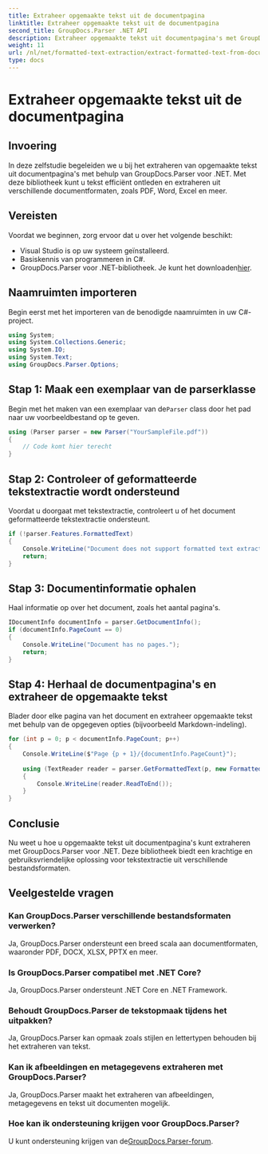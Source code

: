 ```yaml
---
title: Extraheer opgemaakte tekst uit de documentpagina
linktitle: Extraheer opgemaakte tekst uit de documentpagina
second_title: GroupDocs.Parser .NET API
description: Extraheer opgemaakte tekst uit documentpagina's met GroupDocs.Parser voor .NET. Efficiënte en betrouwbare oplossing voor tekstextractie.
weight: 11
url: /nl/net/formatted-text-extraction/extract-formatted-text-from-document-page/
type: docs
---
```

# Extraheer opgemaakte tekst uit de documentpagina

## Invoering
In deze zelfstudie begeleiden we u bij het extraheren van opgemaakte tekst uit documentpagina's met behulp van GroupDocs.Parser voor .NET. Met deze bibliotheek kunt u tekst efficiënt ontleden en extraheren uit verschillende documentformaten, zoals PDF, Word, Excel en meer.
## Vereisten
Voordat we beginnen, zorg ervoor dat u over het volgende beschikt:
- Visual Studio is op uw systeem geïnstalleerd.
- Basiskennis van programmeren in C#.
-  GroupDocs.Parser voor .NET-bibliotheek. Je kunt het downloaden[hier](https://releases.groupdocs.com/parser/net/).

## Naamruimten importeren
Begin eerst met het importeren van de benodigde naamruimten in uw C#-project.
```csharp
using System;
using System.Collections.Generic;
using System.IO;
using System.Text;
using GroupDocs.Parser.Options;
```
## Stap 1: Maak een exemplaar van de parserklasse
 Begin met het maken van een exemplaar van de`Parser` class door het pad naar uw voorbeeldbestand op te geven.
```csharp
using (Parser parser = new Parser("YourSampleFile.pdf"))
{
    // Code komt hier terecht
}
```
## Stap 2: Controleer of geformatteerde tekstextractie wordt ondersteund
Voordat u doorgaat met tekstextractie, controleert u of het document geformatteerde tekstextractie ondersteunt.
```csharp
if (!parser.Features.FormattedText)
{
    Console.WriteLine("Document does not support formatted text extraction.");
    return;
}
```
## Stap 3: Documentinformatie ophalen
Haal informatie op over het document, zoals het aantal pagina's.
```csharp
IDocumentInfo documentInfo = parser.GetDocumentInfo();
if (documentInfo.PageCount == 0)
{
    Console.WriteLine("Document has no pages.");
    return;
}
```
## Stap 4: Herhaal de documentpagina's en extraheer de opgemaakte tekst
Blader door elke pagina van het document en extraheer opgemaakte tekst met behulp van de opgegeven opties (bijvoorbeeld Markdown-indeling).
```csharp
for (int p = 0; p < documentInfo.PageCount; p++)
{
    Console.WriteLine($"Page {p + 1}/{documentInfo.PageCount}");
    
    using (TextReader reader = parser.GetFormattedText(p, new FormattedTextOptions(FormattedTextMode.Markdown)))
    {
        Console.WriteLine(reader.ReadToEnd());
    }
}
```

## Conclusie
Nu weet u hoe u opgemaakte tekst uit documentpagina's kunt extraheren met GroupDocs.Parser voor .NET. Deze bibliotheek biedt een krachtige en gebruiksvriendelijke oplossing voor tekstextractie uit verschillende bestandsformaten.

## Veelgestelde vragen
### Kan GroupDocs.Parser verschillende bestandsformaten verwerken?
Ja, GroupDocs.Parser ondersteunt een breed scala aan documentformaten, waaronder PDF, DOCX, XLSX, PPTX en meer.
### Is GroupDocs.Parser compatibel met .NET Core?
Ja, GroupDocs.Parser ondersteunt .NET Core en .NET Framework.
### Behoudt GroupDocs.Parser de tekstopmaak tijdens het uitpakken?
Ja, GroupDocs.Parser kan opmaak zoals stijlen en lettertypen behouden bij het extraheren van tekst.
### Kan ik afbeeldingen en metagegevens extraheren met GroupDocs.Parser?
Ja, GroupDocs.Parser maakt het extraheren van afbeeldingen, metagegevens en tekst uit documenten mogelijk.
### Hoe kan ik ondersteuning krijgen voor GroupDocs.Parser?
 U kunt ondersteuning krijgen van de[GroupDocs.Parser-forum](https://forum.groupdocs.com/c/parser/17).